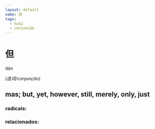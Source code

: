 ```yaml
--- 
layout: default
name: 但 
tags: 
  - hsk2
  - conjunção
--- 
```

# 但 
dàn  
 
*(连词/conjunção)*  
## mas; but, yet, however, still, merely, only, just 
### radicais: 
### relacionados: 
